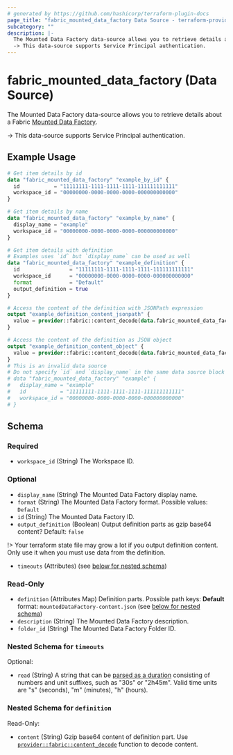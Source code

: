 ```yaml
---
# generated by https://github.com/hashicorp/terraform-plugin-docs
page_title: "fabric_mounted_data_factory Data Source - terraform-provider-fabric"
subcategory: ""
description: |-
  The Mounted Data Factory data-source allows you to retrieve details about a Fabric Mounted Data Factory https://learn.microsoft.com/fabric/data-factory/data-factory-overview.
  -> This data-source supports Service Principal authentication.
---
```


# fabric_mounted_data_factory (Data Source)

The Mounted Data Factory data-source allows you to retrieve details about a Fabric [Mounted Data Factory](https://learn.microsoft.com/fabric/data-factory/data-factory-overview).

-> This data-source supports Service Principal authentication.

## Example Usage

```terraform
# Get item details by id
data "fabric_mounted_data_factory" "example_by_id" {
  id           = "11111111-1111-1111-1111-111111111111"
  workspace_id = "00000000-0000-0000-0000-000000000000"
}

# Get item details by name
data "fabric_mounted_data_factory" "example_by_name" {
  display_name = "example"
  workspace_id = "00000000-0000-0000-0000-000000000000"
}

# Get item details with definition
# Examples uses `id` but `display_name` can be used as well
data "fabric_mounted_data_factory" "example_definition" {
  id                = "11111111-1111-1111-1111-111111111111"
  workspace_id      = "00000000-0000-0000-0000-000000000000"
  format            = "Default"
  output_definition = true
}

# Access the content of the definition with JSONPath expression
output "example_definition_content_jsonpath" {
  value = provider::fabric::content_decode(data.fabric_mounted_data_factory.example_definition.definition["mountedDataFactory-content.json"].content, ".dataFactoryResourceId")
}

# Access the content of the definition as JSON object
output "example_definition_content_object" {
  value = provider::fabric::content_decode(data.fabric_mounted_data_factory.example_definition.definition["mountedDataFactory-content.json"].content).dataFactoryResourceId
}
# This is an invalid data source
# Do not specify `id` and `display_name` in the same data source block
# data "fabric_mounted_data_factory" "example" {
#   display_name = "example"
#   id           = "11111111-1111-1111-1111-111111111111"
#   workspace_id = "00000000-0000-0000-0000-000000000000"
# }
```

<!-- schema generated by tfplugindocs -->
## Schema

### Required

- `workspace_id` (String) The Workspace ID.

### Optional

- `display_name` (String) The Mounted Data Factory display name.
- `format` (String) The Mounted Data Factory format. Possible values: `Default`
- `id` (String) The Mounted Data Factory ID.
- `output_definition` (Boolean) Output definition parts as gzip base64 content? Default: `false`

!> Your terraform state file may grow a lot if you output definition content. Only use it when you must use data from the definition.

- `timeouts` (Attributes) (see [below for nested schema](#nestedatt--timeouts))

### Read-Only

- `definition` (Attributes Map) Definition parts. Possible path keys: **Default** format: `mountedDataFactory-content.json` (see [below for nested schema](#nestedatt--definition))
- `description` (String) The Mounted Data Factory description.
- `folder_id` (String) The Mounted Data Factory Folder ID.

<a id="nestedatt--timeouts"></a>

### Nested Schema for `timeouts`

Optional:

- `read` (String) A string that can be [parsed as a duration](https://pkg.go.dev/time#ParseDuration) consisting of numbers and unit suffixes, such as "30s" or "2h45m". Valid time units are "s" (seconds), "m" (minutes), "h" (hours).

<a id="nestedatt--definition"></a>

### Nested Schema for `definition`

Read-Only:

- `content` (String) Gzip base64 content of definition part.
Use [`provider::fabric::content_decode`](../functions/content_decode.md) function to decode content.
